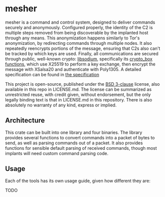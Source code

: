 # mesher

mesher is a command and control system, designed to deliver commands securely and anonymously.
Configured properly, the identity of the C2 is multiple steps removed from being discoverable by the implanted host through any means.
This anonymization happens similarly to Tor's anonymization, by redirecting commands through multiple nodes.
It also repeatedly reencrypts portions of the message, ensuring that C2s also can't be tracked by which keys are used.
Finally, all communications are secured through public, well-known crypto:
[libsodium], specifically its [crypto_box functions][crypto_box], which use X25519 to perform a key exchange, then encrypt the message with XSalsa20 and authenticate with Poly1305.
A detailed specification can be found in [the specification][spec]

This project is open-source, published under the [BSD 3-clause][license] license, also available in this repo in LICENSE.md.
The license can be summarized as unrestricted reuse, with credit given, without endorsement, but the only legally binding text is that in LICENSE.md in this repository.
There is also absolutely no warranty of any kind, express or implied.

## Architecture

This crate can be built into one library and four binaries.
The library provides several functions to convert commands into a packet of bytes to send, as well as parsing commands out of a packet. 
It also provides functions for sensible default parsing of received commands, though most implants will need custom command parsing code.

## Usage

Each of the tools has its own usage guide, given how different they are:

TODO

 [libsodium]: https://github.com/jedisct1/libsodium
 [crypto_box]: https://download.libsodium.org/doc/public-key_cryptography/authenticated_encryption
 [license]: https://opensource.org/licenses/BSD-3-Clause
 [spec]: SPECIFICATION.md
